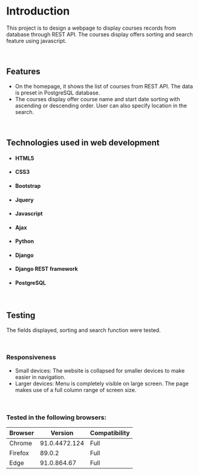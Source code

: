 # Introduction
This project is to design a webpage to display courses records from database through REST API.  The courses display offers sorting and search feature using javascript.

<br>

## Features
- On the homepage, it shows the list of courses from REST API.  The data is preset in PostgreSQL database.<br>
- The courses display offer course name and start date sorting with ascending or descending order.  User can also specify location in the search.

<br>

## Technologies used in web development

- #### HTML5
- #### CSS3
- #### Bootstrap
- #### Jquery
- #### Javascript
- #### Ajax
- #### Python
- #### Django
- #### Django REST framework
- #### PostgreSQL

<br>

## Testing
The fields displayed, sorting and search function were tested. 


<br>

### Responsiveness
- Small devices: The website is collapsed for smaller devices to make easier in navigation.<br>
- Larger devices: Menu is completely visible on large screen. The page makes use of a full column range of screen size.


<br>

### Tested in the following browsers:
|Browser  | Version       | Compatibility |
|---------|---------------|---------------|
|Chrome   |91.0.4472.124  | Full          |
|Firefox  |89.0.2         | Full          |
|Edge     |91.0.864.67    | Full          |

<br>

